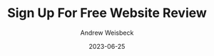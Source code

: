 ---
title: Sign Up For Free Website Review
excerpt: Take advantage of this wonderful deal while you still have time - schedule your free website review now!
author: "Andrew Weisbeck"
date: 2023-06-25
image: https://wallpapercave.com/mwp/wp2686493.jpg
tags:
  - "Marketing"
  - "Consulting"
---